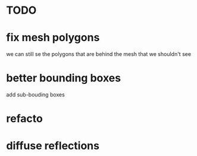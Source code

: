 # TODO

# fix mesh polygons
we can still se the polygons that are behind the mesh that we shouldn't see

# better bounding boxes
add sub-bouding boxes

# refacto

# diffuse reflections